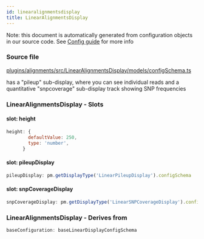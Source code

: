 ```yaml
---
id: linearalignmentsdisplay
title: LinearAlignmentsDisplay
---
```


Note: this document is automatically generated from configuration objects in our
source code. See [Config guide](/docs/config_guide) for more info

### Source file

[plugins/alignments/src/LinearAlignmentsDisplay/models/configSchema.ts](https://github.com/GMOD/jbrowse-components/blob/main/plugins/alignments/src/LinearAlignmentsDisplay/models/configSchema.ts)

has a "pileup" sub-display, where you can see individual reads and a
quantitative "snpcoverage" sub-display track showing SNP frequencies

### LinearAlignmentsDisplay - Slots

#### slot: height

```js
height: {
        defaultValue: 250,
        type: 'number',
      }
```

#### slot: pileupDisplay

```js
pileupDisplay: pm.getDisplayType('LinearPileupDisplay').configSchema
```

#### slot: snpCoverageDisplay

```js
snpCoverageDisplay: pm.getDisplayType('LinearSNPCoverageDisplay').configSchema
```

### LinearAlignmentsDisplay - Derives from

```js
baseConfiguration: baseLinearDisplayConfigSchema
```
